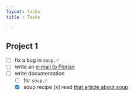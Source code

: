 ```yaml
---
layout: tasks
title : Tasks

---
```


## Project 1

- [ ] fix a bug in `soup.r`
- [ ] write an [e-mail to Florian](flo_schneider@web.de)
- [ ] write documentation
   - [ ] for `soup.r`
   - [x] soup recipe
 [x] read [that article about soup](https://en.wikipedia.org/wiki/Soup)

